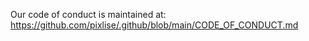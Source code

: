 Our code of conduct is maintained at: https://github.com/pixlise/.github/blob/main/CODE_OF_CONDUCT.md
